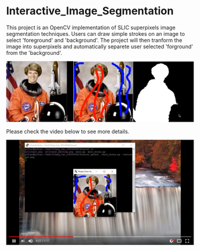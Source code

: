 # Interactive_Image_Segmentation
This project is an OpenCV implementation of SLIC superpixels image segmentation techniques. Users can draw simple strokes on an image to select 'foreground' and 'background'. The project will then tranform the image into superpixels and automatically separete user selected 'forground' from the 'background'.

![Image of Yaktocat](./demo_img.png)

Please check the video below to see more details. 

[![Demo Video](./demo_vv.png)](https://youtu.be/tqrsPx4u7-k)
